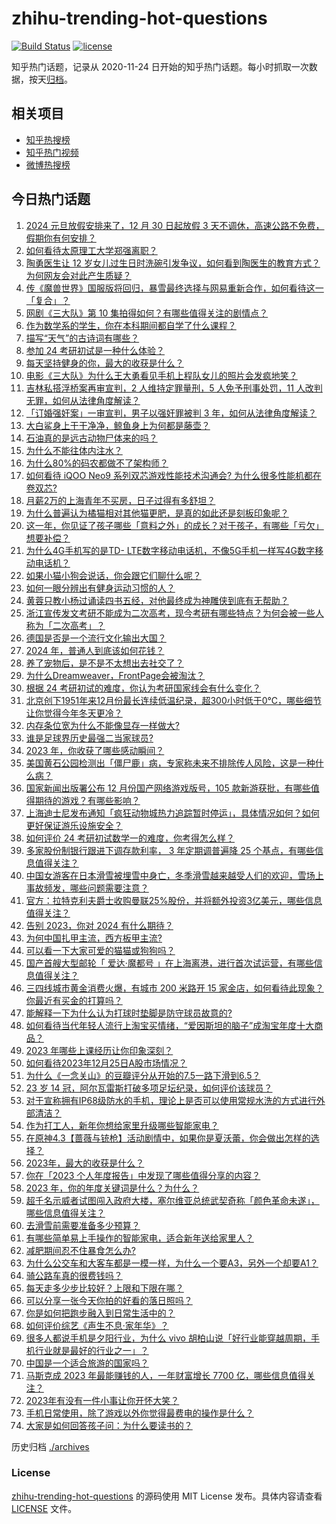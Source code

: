 # zhihu-trending-hot-questions

[![Build Status](https://github.com/justjavac/zhihu-trending-hot-questions/workflows/ci/badge.svg?branch=master)](https://github.com/justjavac/zhihu-trending-hot-questions/actions)
[![license](https://img.shields.io/github/license/justjavac/zhihu-trending-hot-questions)](https://github.com/justjavac/zhihu-trending-hot-questions/blob/master/LICENSE)

知乎热门话题，记录从 2020-11-24
日开始的知乎热门话题。每小时抓取一次数据，按天[归档](./archives)。

## 相关项目

- [知乎热搜榜](https://github.com/justjavac/zhihu-trending-top-search)
- [知乎热门视频](https://github.com/justjavac/zhihu-trending-hot-video)
- [微博热搜榜](https://github.com/justjavac/weibo-trending-hot-search)

## 今日热门话题

<!-- BEGIN -->
<!-- 最后更新时间 Tue Dec 26 2023 05:12:41 GMT+0800 (China Standard Time) -->

1. [2024 元旦放假安排来了，12 月 30 日起放假 3 天不调休，高速公路不免费，假期你有何安排？](https://www.zhihu.com/question/636474716)
1. [如何看待太原理工大学郑强离职？](https://www.zhihu.com/question/636325291)
1. [陶勇医生让 12 岁女儿过生日时洗碗引发争议，如何看到陶医生的教育方式？为何网友会对此产生质疑？](https://www.zhihu.com/question/636539387)
1. [传《魔兽世界》国服版将回归，暴雪最终选择与网易重新合作，如何看待这一「复合」？](https://www.zhihu.com/question/636559787)
1. [网剧《三大队》第 10 集拍得如何？有哪些值得关注的剧情点？](https://www.zhihu.com/question/636577778)
1. [作为数学系的学生，你在本科期间都自学了什么课程？](https://www.zhihu.com/question/603636271)
1. [描写“天气”的古诗词有哪些？](https://www.zhihu.com/question/636534619)
1. [参加 24 考研初试是一种什么体验？](https://www.zhihu.com/question/636233432)
1. [每天坚持健身的你，最大的收获是什么？](https://www.zhihu.com/question/635838450)
1. [电影《三大队》为什么王大勇看见手机上程队女儿的照片会发疯地笑？](https://www.zhihu.com/question/635745693)
1. [吉林私搭浮桥案再审宣判，2 人维持定罪量刑，5 人免予刑事处罚，11 人改判无罪，如何从法律角度解读？](https://www.zhihu.com/question/636528695)
1. [「订婚强奸案」一审宣判，男子以强奸罪被判 3 年，如何从法律角度解读？](https://www.zhihu.com/question/636500180)
1. [大白鲨身上干干净净，鲸鱼身上为何都是藤壶？](https://www.zhihu.com/question/630866723)
1. [石油真的是远古动物尸体来的吗？](https://www.zhihu.com/question/620169590)
1. [为什么不能往体内注水？](https://www.zhihu.com/question/617558835)
1. [为什么80%的码农都做不了架构师？](https://www.zhihu.com/question/628330433)
1. [如何看待 iQOO Neo9 系列双芯游戏性能技术沟通会? 为什么很多性能机都在卷双芯?](https://www.zhihu.com/question/636535147)
1. [月薪2万的上海青年不买房，日子过得有多舒坦？](https://www.zhihu.com/question/632406963)
1. [为什么普遍认为橘猫相对其他猫更肥，是真的如此还是刻板印象呢？](https://www.zhihu.com/question/280040891)
1. [这一年，你见证了孩子哪些「意料之外」的成长？对于孩子，有哪些「亏欠」想要补偿？](https://www.zhihu.com/question/632310610)
1. [为什么4G手机写的是TD- LTE数字移动电话机，不像5G手机一样写4G数字移动电话机？](https://www.zhihu.com/question/635234360)
1. [如果小猫小狗会说话，你会跟它们聊什么呢？](https://www.zhihu.com/question/635330241)
1. [如何一眼分辨出有健身运动习惯的人？](https://www.zhihu.com/question/633237461)
1. [黄蓉只教小杨过诵读四书五经，对他最终成为神雕侠到底有无帮助？](https://www.zhihu.com/question/635134659)
1. [浙江宣传发文考研不能成为二次高考，现今考研有哪些特点？为何会被一些人称为「二次高考」？](https://www.zhihu.com/question/636424307)
1. [德国是否是一个流行文化输出大国？](https://www.zhihu.com/question/20030299)
1. [2024 年，普通人到底该如何花钱？](https://www.zhihu.com/question/636522597)
1. [养了宠物后，是不是不太想出去社交了？](https://www.zhihu.com/question/635342035)
1. [为什么Dreamweaver，FrontPage会被淘汰？](https://www.zhihu.com/question/635562058)
1. [根据 24 考研初试的难度，你认为考研国家线会有什么变化？](https://www.zhihu.com/question/636240618)
1. [北京创下1951年来12月份最长连续低温纪录，超300小时低于0℃，哪些细节让你觉得今年冬天更冷？](https://www.zhihu.com/question/636432667)
1. [内存条位宽为什么不能像显存一样做大?](https://www.zhihu.com/question/633137952)
1. [谁是足球界历史最强二当家球员?](https://www.zhihu.com/question/630025002)
1. [2023 年，你收获了哪些感动瞬间？](https://www.zhihu.com/question/633945902)
1. [美国黄石公园检测出「僵尸鹿」病，专家称未来不排除传人风险，这是一种什么病？](https://www.zhihu.com/question/636443675)
1. [国家新闻出版署公布 12 月份国产网络游戏版号，105 款新游获批，有哪些值得期待的游戏？有哪些影响？](https://www.zhihu.com/question/636468669)
1. [上海迪士尼发布通知「疯狂动物城热力追踪暂时停运」，具体情况如何？如何更好保证游乐设施安全？](https://www.zhihu.com/question/636467115)
1. [如何评价 24 考研初试数学一的难度，你考得怎么样？](https://www.zhihu.com/question/636409092)
1. [多家股份制银行跟进下调存款利率， 3 年定期调普遍降 25 个基点，有哪些信息值得关注？](https://www.zhihu.com/question/636490487)
1. [中国女游客在日本滑雪被埋雪中身亡，冬季滑雪越来越受人们的欢迎，雪场上事故频发，哪些问题需要注意？](https://www.zhihu.com/question/636428544)
1. [官方：拉特克利夫爵士收购曼联25%股份，并将额外投资3亿美元，哪些信息值得关注？](https://www.zhihu.com/question/636496245)
1. [告别 2023，你对 2024 有什么期待？](https://www.zhihu.com/question/635899485)
1. [为何中国扎甲主流，西方板甲主流?](https://www.zhihu.com/question/427615761)
1. [可以看一下大家可爱的猫猫或狗狗吗？](https://www.zhihu.com/question/464412484)
1. [国产首艘大型邮轮「 爱达·魔都号 」在上海离港，进行首次试运营，有哪些信息值得关注？](https://www.zhihu.com/question/636483270)
1. [三四线城市黄金消费火爆，有城市 200 米路开 15 家金店，如何看待此现象？你最近有买金的打算吗？](https://www.zhihu.com/question/636492257)
1. [能解释一下为什么认为打球时垫脚是防守球员故意的?](https://www.zhihu.com/question/389384587)
1. [如何看待当代年轻人流行上淘宝买情绪，“爱因斯坦的脑子”成淘宝年度十大商品？](https://www.zhihu.com/question/636500148)
1. [2023 年哪些上课经历让你印象深刻？](https://www.zhihu.com/question/634884114)
1. [如何看待2023年12月25日A股市场情况？](https://www.zhihu.com/question/636472918)
1. [为什么《一念关山》的豆瓣评分从开始的7.5一路下滑到6.5？](https://www.zhihu.com/question/636360346)
1. [23 岁 14 冠，阿尔瓦雷斯打破多项足坛纪录，如何评价该球员？](https://www.zhihu.com/question/636247166)
1. [对于宣称拥有IP68级防水的手机，理论上是否可以使用常规水洗的方式进行外部清洁？](https://www.zhihu.com/question/635494747)
1. [作为打工人，新年你想给家里升级哪些智能家电？](https://www.zhihu.com/question/634289181)
1. [在原神4.3【蔷薇与铳枪】活动剧情中，如果你是夏沃蕾，你会做出怎样的选择？](https://www.zhihu.com/question/636458290)
1. [2023年，最大的收获是什么？](https://www.zhihu.com/question/633895341)
1. [你在「2023 个人年度报告」中发现了哪些值得分享的内容？](https://www.zhihu.com/question/636483073)
1. [2023 年，你的年度关键词是什么？为什么？](https://www.zhihu.com/question/633946644)
1. [超千名示威者试图闯入政府大楼，塞尔维亚总统武契奇称「颜色革命未遂」，哪些信息值得关注？](https://www.zhihu.com/question/636488092)
1. [去滑雪前需要准备多少预算？](https://www.zhihu.com/question/633706324)
1. [有哪些简单易上手操作的智能家电，适合新年送给家里人？](https://www.zhihu.com/question/634394597)
1. [减肥期间忍不住暴食怎么办?](https://www.zhihu.com/question/631704624)
1. [为什么公交车和大客车都是一模一样，为什么一个要A3，另外一个却要A1？](https://www.zhihu.com/question/636182102)
1. [骑公路车真的很费钱吗？](https://www.zhihu.com/question/635659705)
1. [每天走多少步比较好？上限和下限在哪？](https://www.zhihu.com/question/634409145)
1. [可以分享一张今天你拍的好看的落日照吗？](https://www.zhihu.com/question/635790666)
1. [你是如何把跑步融入到日常生活中的？](https://www.zhihu.com/question/635928276)
1. [如何评价综艺《声生不息·家年华》？](https://www.zhihu.com/question/632972991)
1. [很多人都说手机是夕阳行业，为什么 vivo 胡柏山说「好行业能穿越周期，手机行业就是最好的行业之一」？](https://www.zhihu.com/question/636501325)
1. [中国是一个适合旅游的国家吗？](https://www.zhihu.com/question/508065742)
1. [马斯克成 2023 年最能赚钱的人，一年财富增长 7700 亿，哪些信息值得关注？](https://www.zhihu.com/question/636408557)
1. [2023年有没有一件小事让你开怀大笑？](https://www.zhihu.com/question/636414478)
1. [手机日常使用，除了游戏以外你觉得最费电的操作是什么？](https://www.zhihu.com/question/631330445)
1. [大家是如何回答孩子问：为什么要读书的？](https://www.zhihu.com/question/636297605)

<!-- END -->

历史归档 [./archives](./archives)

### License

[zhihu-trending-hot-questions](https://github.com/justjavac/zhihu-trending-hot-questions)
的源码使用 MIT License 发布。具体内容请查看 [LICENSE](./LICENSE) 文件。
